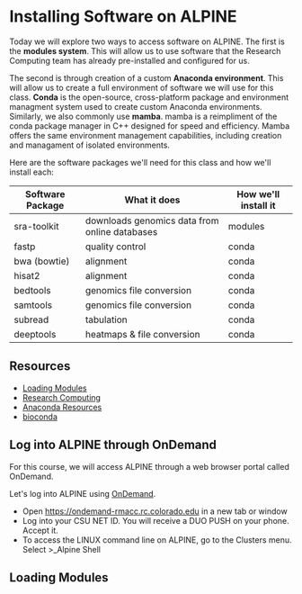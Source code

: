 # Installing Software on ALPINE

Today we will explore two ways to access software on ALPINE. The first is the **modules system**. This will allow us to use software that the Research Computing team has already pre-installed and configured for us.

The second is through creation of a custom **Anaconda environment**. This will allow us to create a full environment of software we will use for this class. **Conda** is the open-source, cross-platform package and environment managment system used to create custom Anaconda environments. Similarly, we also commonly use **mamba**. mamba is a reimpliment of the conda package manager in C++ designed for speed and efficiency. Mamba offers the same environment management capabilities, including creation and managament of isolated environments. 

Here are the software packages we'll need for this class and how we'll install each:

| Software Package  | What it does | How we'll install it |
|-------------------|--------------|----------------------|
| sra-toolkit | downloads genomics data from online databases	 | modules |
| fastp | quality control | conda |
| bwa (bowtie) | alignment | conda |
| hisat2 | alignment | conda |
| bedtools | genomics file conversion | conda |
| samtools | genomics file conversion | conda |
| subread | tabulation | conda |
| deeptools | heatmaps & file conversion | conda |

## Resources

- [Loading Modules](https://curc.readthedocs.io/en/latest/compute/modules.html)
- [Research Computing](https://curc.readthedocs.io/en/latest/software/python.html#basic-conda-commands-to-get-you-started)
- [Anaconda Resources](https://docs.conda.io/projects/conda/en/latest/user-guide/tasks/manage-environments.html)
- [bioconda](https://bioconda.github.io/index.html)

## Log into ALPINE through OnDemand

For this course, we will access ALPINE through a web browser portal called OnDemand.

Let's log into ALPINE using [OnDemand](https://curc.readthedocs.io/en/latest/open_ondemand/index.html). 
- Open https://ondemand-rmacc.rc.colorado.edu in a new tab or window
- Log into your CSU NET ID. You will receive a DUO PUSH on your phone. Accept it.
- To access the LINUX command line on ALPINE, go to the Clusters menu. Select >_Alpine Shell

## Loading Modules 
